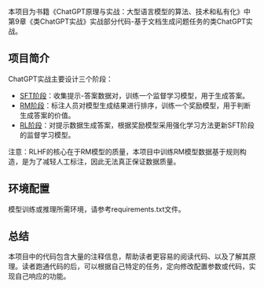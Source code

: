 本项目为书籍《ChatGPT原理与实战：大型语言模型的算法、技术和私有化》中第9章《类ChatGPT实战》实战部分代码-基于文档生成问题任务的类ChatGPT实战。

## 项目简介

ChatGPT实战主要设计三个阶段：

- [SFT阶段](/RLHFProj/SFT/README.md)：收集提示-答案数据对，训练一个监督学习模型，用于生成答案。
- [RM阶段](/RLHFProj/RewardRank/README.md)：标注人员对模型生成结果进行排序，训练一个奖励模型，用于判断生成答案的价值。
- [RL阶段](/RLHFProj/PPO/README.md)：对提示数据生成答案，根据奖励模型采用强化学习方法更新SFT阶段的监督学习模型。

注意：RLHF的核心在于RM模型的质量，本项目中训练RM模型数据基于规则构造，是为了减轻人工标注，因此无法真正保证数据质量。
## 环境配置

模型训练或推理所需环境，请参考requirements.txt文件。

## 总结

本项目中的代码包含大量的注释信息，帮助读者更容易的阅读代码、以及了解其原理。读者跑通代码的后，可以根据自己特定的任务，定向修改配置参数或代码，实现自己响应的功能。